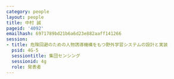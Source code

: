 ```yaml
---
category: people
layout: people
title: 中村 誠
pageid: '4092'
emailhash: 6971789bd21b6a6d23e882aaff141266
session:
- title: 危険回避のための人物誘導機構をもつ野外学習システムの設計と実装
  psid: 4G-5
  sessiontitle: 集団センシング
  sessionid: 4g
  role: 発表者
---
```

